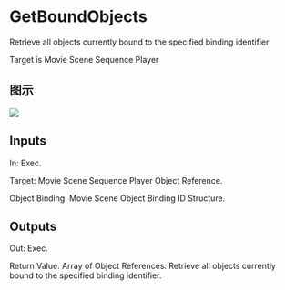 # GetBoundObjects

Retrieve all objects currently bound to the specified binding identifier

Target is Movie Scene Sequence Player

## 图示

![]($-20221218-20511985.png)

## Inputs

In: Exec.

Target: Movie Scene Sequence Player Object Reference.

Object Binding: Movie Scene Object Binding ID Structure.  

## Outputs

Out: Exec.

Return Value: Array of Object References. Retrieve all objects currently bound to the specified binding identifier.

